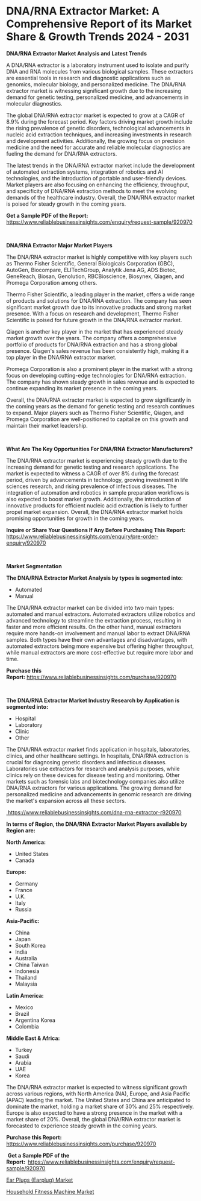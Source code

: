 <p><h1>DNA/RNA Extractor Market: A Comprehensive Report of its Market Share & Growth Trends 2024 - 2031</h1></p><p><strong>DNA/RNA Extractor Market Analysis and Latest Trends</strong></p>
<p><p>A DNA/RNA extractor is a laboratory instrument used to isolate and purify DNA and RNA molecules from various biological samples. These extractors are essential tools in research and diagnostic applications such as genomics, molecular biology, and personalized medicine. The DNA/RNA extractor market is witnessing significant growth due to the increasing demand for genetic testing, personalized medicine, and advancements in molecular diagnostics.</p><p>The global DNA/RNA extractor market is expected to grow at a CAGR of 8.9% during the forecast period. Key factors driving market growth include the rising prevalence of genetic disorders, technological advancements in nucleic acid extraction techniques, and increasing investments in research and development activities. Additionally, the growing focus on precision medicine and the need for accurate and reliable molecular diagnostics are fueling the demand for DNA/RNA extractors.</p><p>The latest trends in the DNA/RNA extractor market include the development of automated extraction systems, integration of robotics and AI technologies, and the introduction of portable and user-friendly devices. Market players are also focusing on enhancing the efficiency, throughput, and specificity of DNA/RNA extraction methods to meet the evolving demands of the healthcare industry. Overall, the DNA/RNA extractor market is poised for steady growth in the coming years.</p></p>
<p><strong>Get a Sample PDF of the Report:&nbsp;</strong> <a href="https://www.reliablebusinessinsights.com/enquiry/request-sample/920970">https://www.reliablebusinessinsights.com/enquiry/request-sample/920970</a></p>
<p>&nbsp;</p>
<p><strong>DNA/RNA Extractor Major Market Players</strong></p>
<p><p>The DNA/RNA extractor market is highly competitive with key players such as Thermo Fisher Scientific, General Biologicals Corporation (GBC), AutoGen, Biocompare, ELITechGroup, Analytik Jena AG, ADS Biotec, GeneReach, Biosan, Genolution, RBCBioscience, Biosynex, Qiagen, and Promega Corporation among others.</p><p>Thermo Fisher Scientific, a leading player in the market, offers a wide range of products and solutions for DNA/RNA extraction. The company has seen significant market growth due to its innovative products and strong market presence. With a focus on research and development, Thermo Fisher Scientific is poised for future growth in the DNA/RNA extractor market.</p><p>Qiagen is another key player in the market that has experienced steady market growth over the years. The company offers a comprehensive portfolio of products for DNA/RNA extraction and has a strong global presence. Qiagen's sales revenue has been consistently high, making it a top player in the DNA/RNA extractor market.</p><p>Promega Corporation is also a prominent player in the market with a strong focus on developing cutting-edge technologies for DNA/RNA extraction. The company has shown steady growth in sales revenue and is expected to continue expanding its market presence in the coming years.</p><p>Overall, the DNA/RNA extractor market is expected to grow significantly in the coming years as the demand for genetic testing and research continues to expand. Major players such as Thermo Fisher Scientific, Qiagen, and Promega Corporation are well-positioned to capitalize on this growth and maintain their market leadership.</p></p>
<p>&nbsp;</p>
<p><strong>What Are The Key Opportunities For DNA/RNA Extractor Manufacturers?</strong></p>
<p><p>The DNA/RNA extractor market is experiencing steady growth due to the increasing demand for genetic testing and research applications. The market is expected to witness a CAGR of over 8% during the forecast period, driven by advancements in technology, growing investment in life sciences research, and rising prevalence of infectious diseases. The integration of automation and robotics in sample preparation workflows is also expected to boost market growth. Additionally, the introduction of innovative products for efficient nucleic acid extraction is likely to further propel market expansion. Overall, the DNA/RNA extractor market holds promising opportunities for growth in the coming years.</p></p>
<p><strong>Inquire or Share Your Questions If Any Before Purchasing This Report:</strong> <a href="https://www.reliablebusinessinsights.com/enquiry/pre-order-enquiry/920970">https://www.reliablebusinessinsights.com/enquiry/pre-order-enquiry/920970</a></p>
<p>&nbsp;</p>
<p><strong>Market Segmentation</strong></p>
<p><strong>The DNA/RNA Extractor Market Analysis by types is segmented into:</strong></p>
<p><ul><li>Automated</li><li>Manual</li></ul></p>
<p><p>The DNA/RNA extractor market can be divided into two main types: automated and manual extractors. Automated extractors utilize robotics and advanced technology to streamline the extraction process, resulting in faster and more efficient results. On the other hand, manual extractors require more hands-on involvement and manual labor to extract DNA/RNA samples. Both types have their own advantages and disadvantages, with automated extractors being more expensive but offering higher throughput, while manual extractors are more cost-effective but require more labor and time.</p></p>
<p><strong>Purchase this Report:&nbsp;</strong><a href="https://www.reliablebusinessinsights.com/purchase/920970">https://www.reliablebusinessinsights.com/purchase/920970</a></p>
<p>&nbsp;</p>
<p><strong>The DNA/RNA Extractor Market Industry Research by Application is segmented into:</strong></p>
<p><ul><li>Hospital</li><li>Laboratory</li><li>Clinic</li><li>Other</li></ul></p>
<p><p>The DNA/RNA extractor market finds application in hospitals, laboratories, clinics, and other healthcare settings. In hospitals, DNA/RNA extraction is crucial for diagnosing genetic disorders and infectious diseases. Laboratories use extractors for research and analysis purposes, while clinics rely on these devices for disease testing and monitoring. Other markets such as forensic labs and biotechnology companies also utilize DNA/RNA extractors for various applications. The growing demand for personalized medicine and advancements in genomic research are driving the market's expansion across all these sectors.</p></p>
<p><a href="https://www.reliablebusinessinsights.com/dna-rna-extractor-r920970">&nbsp;https://www.reliablebusinessinsights.com/dna-rna-extractor-r920970</a></p>
<p><strong>In terms of Region, the DNA/RNA Extractor Market Players available by Region are:</strong></p>
<p>
    <p> <strong> North America: </strong>
        <ul>
            <li>United States</li>
            <li>Canada</li>
        </ul>
        </p> 
    <p> <strong> Europe: </strong>
        <ul>
            <li>Germany</li>
            <li>France</li>
            <li>U.K.</li>
            <li>Italy</li>
            <li>Russia</li>
        </ul>
        </p> 
    <p> <strong> Asia-Pacific: </strong>
        <ul>
            <li>China</li>
            <li>Japan</li>
            <li>South Korea</li>
            <li>India</li>
            <li>Australia</li>
            <li>China Taiwan</li>
            <li>Indonesia</li>
            <li>Thailand</li>
            <li>Malaysia</li>
        </ul>
        </p> 
    <p> <strong> Latin America: </strong>
        <ul>
            <li>Mexico</li>
            <li>Brazil</li>
            <li>Argentina Korea</li>
            <li>Colombia</li>
        </ul>
        </p> 
    <p> <strong> Middle East & Africa: </strong>
        <ul>
            <li>Turkey</li>
            <li>Saudi</li>
            <li>Arabia</li>
            <li>UAE</li>
            <li>Korea</li>
        </ul>
    </p>
    </p>
<p><p>The DNA/RNA extractor market is expected to witness significant growth across various regions, with North America (NA), Europe, and Asia Pacific (APAC) leading the market. The United States and China are anticipated to dominate the market, holding a market share of 30% and 25% respectively. Europe is also expected to have a strong presence in the market with a market share of 20%. Overall, the global DNA/RNA extractor market is forecasted to experience steady growth in the coming years.</p></p>
<p><strong>Purchase this Report: </strong><a href="https://www.reliablebusinessinsights.com/purchase/920970">https://www.reliablebusinessinsights.com/purchase/920970</a></p>
<p>&nbsp;<strong>Get a Sample PDF of the Report:&nbsp;&nbsp;</strong><a href="https://www.reliablebusinessinsights.com/enquiry/request-sample/920970">https://www.reliablebusinessinsights.com/enquiry/request-sample/920970</a></p>
<p><strong></strong></p>
<p><p><a href="https://medium.com/@mamunislambd984/ear-plugs-earplug-market-market-segmentation-geographical-regions-and-market-forcast-till-2031-b04370504aa3">Ear Plugs (Earplug) Market</a></p><p><a href="https://medium.com/@marisolking1/household-fitness-machine-market-market-segmentation-geographical-regions-and-market-forcast-till-c80607a7576a">Household Fitness Machine Market</a></p></p>